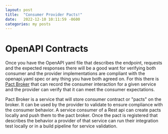 ```yaml
---
layout: post
title:  "Consumer Provider Pacts!"
date:   2022-12-10 10:11:59 -0600
categories: my posts
---
```

# OpenAPI Contracts
Once you have the OpenAPI yaml file that describes the endpoint, requests and the expected responses there will be a good want for verifying both consumer and the provider implementations are compliant with the openapi.yaml spec or any thing you have both agreed on.  For this there is [Pact Broker](https://docs.pact.io/pact_broker) that can record the consumer interaction for a given service and the provider can verify that it can meet the consumer expectations.

Pact Broker is a service that will store consumer contract or "pacts" on the broker.  It can be used by the provider to validate to ensure compliance with the consumer behavior. A service consumer of a Rest api can create pacts locally and push them to the pact broker.  Once the pact is registered that describes the behavior a provider of that service can run their integration test locally or in a build pipeline for service validation.
 